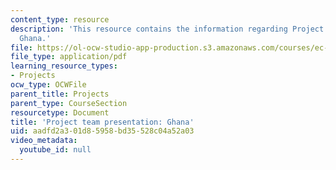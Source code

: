 ```yaml
---
content_type: resource
description: 'This resource contains the information regarding Project team presentation:
  Ghana.'
file: https://ol-ocw-studio-app-production.s3.amazonaws.com/courses/ec-701j-d-lab-i-development-fall-2009/aadfd2a301d85958bd35528c04a52a03_MITEC_701JF09_proj_ghana.pdf
file_type: application/pdf
learning_resource_types:
- Projects
ocw_type: OCWFile
parent_title: Projects
parent_type: CourseSection
resourcetype: Document
title: 'Project team presentation: Ghana'
uid: aadfd2a3-01d8-5958-bd35-528c04a52a03
video_metadata:
  youtube_id: null
---
```

